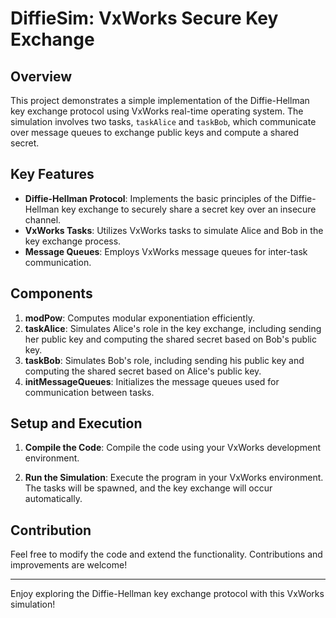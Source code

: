 # DiffieSim: VxWorks Secure Key Exchange

## Overview

This project demonstrates a simple implementation of the Diffie-Hellman key exchange protocol using VxWorks real-time operating system. The simulation involves two tasks, `taskAlice` and `taskBob`, which communicate over message queues to exchange public keys and compute a shared secret.

## Key Features

- **Diffie-Hellman Protocol**: Implements the basic principles of the Diffie-Hellman key exchange to securely share a secret key over an insecure channel.
- **VxWorks Tasks**: Utilizes VxWorks tasks to simulate Alice and Bob in the key exchange process.
- **Message Queues**: Employs VxWorks message queues for inter-task communication.

## Components

1. **modPow**: Computes modular exponentiation efficiently.
2. **taskAlice**: Simulates Alice's role in the key exchange, including sending her public key and computing the shared secret based on Bob's public key.
3. **taskBob**: Simulates Bob's role, including sending his public key and computing the shared secret based on Alice's public key.
4. **initMessageQueues**: Initializes the message queues used for communication between tasks.

## Setup and Execution

1. **Compile the Code**:
   Compile the code using your VxWorks development environment.

2. **Run the Simulation**:
   Execute the program in your VxWorks environment. The tasks will be spawned, and the key exchange will occur automatically.

## Contribution

Feel free to modify the code and extend the functionality. Contributions and improvements are welcome!

---

Enjoy exploring the Diffie-Hellman key exchange protocol with this VxWorks simulation!

